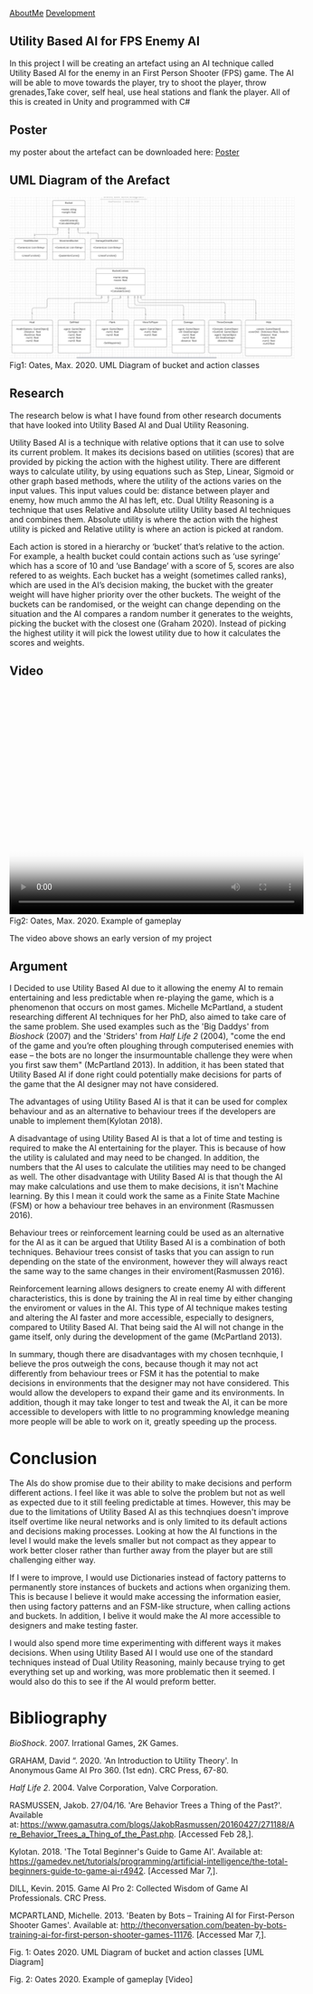 <a href="https://virtualvortex.github.io/MaxMakesGame/AboutMe.md">AboutMe</a> <a href="https://virtualvortex.github.io/MaxMakesGame/Development.md">Development</a>

## Utility Based AI for FPS Enemy AI 

In this project I will be creating an artefact using an AI technique called Utility Based AI for the enemy in an First Person Shooter (FPS) game. The AI will be able to move towards the player, try to shoot the player, throw grenades,Take cover, self heal, use heal stations and flank the player. All of this is created in Unity and programmed with C#

## Poster

my poster about the artefact can be downloaded here: <a href="COMP250 Poster (4).pdf" Download >Poster</a>

## UML Diagram of the Arefact

![UML Diagram](COMP250UMLdiagram.jpg)
Fig1: Oates, Max. 2020. UML Diagram of bucket and action classes

## Research

The research below is what I have found from other research documents that have looked into Utility Based AI and Dual Utility Reasoning.

Utility Based AI is a technique with relative options that it can use to solve its current problem. It makes its decisions based on utilities (scores) that are provided by picking the action with the highest utility. There are different ways to calculate utility, by using equations such as Step, Linear, Sigmoid or other graph based methods, where the utility of the actions varies on the input values. This input values could be: distance between player and enemy, how much ammo the AI has left, etc. Dual Utility Reasoning is a technique that uses Relative and Absolute utility Utility based AI techniques and combines them. Absolute utility is where the action with the highest utility is picked and Relative utility is where an action is picked at random. 


Each action is stored in a hierarchy or ‘bucket’ that’s relative to the action. For example, a health bucket could contain actions such as ‘use syringe’ which has a score of 10 and ‘use Bandage’ with a score of 5, scores are also refered to as weights. Each bucket has a weight (sometimes called ranks), which are used in the AI’s decision making, the bucket with the greater weight will have higher priority over the other buckets. The weight of the buckets can be randomised, or the weight can change depending on the situation and the AI compares a random number it generates to the weights, picking the bucket with the closest one (Graham 2020). Instead of picking the highest utility it will pick the lowest utility due to how it calculates the scores and weights.  

## Video

<video src="2020-02-24 09-20-56.mp4" poster="AIScreenshot.jpg" width="520" height="400" controls preload></video>
Fig2: Oates, Max. 2020. Example of gameplay

The video above shows an early version of my project


## Argument

I Decided to use Utility Based AI due to it allowing the enemy AI to remain entertaining and less predictable when re-playing the game, which is a phenomenon that occurs on most games. Michelle McPartland, a student researching different AI techniques for her PhD, also aimed to take care of the same problem. She used examples such as the 'Big Daddys' from <i>Bioshock</i> (2007) and the 'Striders' from <i>Half Life 2</i> (2004), "come the end of the game and you’re often ploughing through computerised enemies with ease – the bots are no longer the insurmountable challenge they were when you first saw them" (McPartland 2013). In addition, it has been stated that Utility Based AI if done right could potentially make decisions for parts of the game that the AI designer may not have considered.   

The advantages of using Utility Based AI is that it can be used for complex behaviour and as an alternative to behaviour trees if the developers are unable to implement them(Kylotan 2018). 

A disadvantage of using Utility Based AI is that a lot of time and testing is required to make the AI entertaining for the player. This is because of how the utility is calulated and may need to be changed. In addition, the numbers that the AI uses to calculate the utilities may need to be changed as well. The other disadvantage with Utility Based AI is that though the AI may make calculations and use them to make decisions, it isn't Machine learning. By this I mean it could work the same as a Finite State Machine (FSM) or how a behaviour tree behaves in an environment (Rasmussen 2016).

Behaviour trees or reinforcement learning could be used as an alternative for the AI as it can be argued that Utility Based AI is a combination of both techniques. Behaviour trees consist of tasks that you can assign to run depending on the state of the environment, however they will always react the same way to the same changes in their enviroment(Rasmussen 2016). 


Reinforcement learning allows designers to create enemy AI with different characteristics, this is done by training the AI in real time by either changing the enviroment or values in the AI. This type of AI technique makes testing and altering the AI faster and more accessible, especially to designers, compared to Utility Based AI. That being said the AI will not change in the game itself, only during the development of the game (McPartland 2013). 

In summary, though there are disadvantages with my chosen tecnhquie, I believe the pros outweigh the cons, because though it may not act differently from behaviour trees or FSM it has the potential to make decisions in environments that the designer may not have considered. This would allow the developers to expand their game and its environments. In addition, though it may take longer to test and tweak the AI, it can be more accessible to developers with little to no programming knowledge meaning more people will be able to work on it, greatly speeding up the process.


# Conclusion

The AIs do show promise due to their ability to make decisions and perform different actions. I feel like it was able to solve the problem but not as well as expected due to it still feeling predictable at times. However, this may be due to the limitations of Utility Based AI as this technqiues doesn't improve itself overtime like neural networks and is only limited to its default actions and decisions making processes. Looking at how the AI functions in the level I would make the levels smaller but not compact as they appear to work better closer rather than further away from the player but are still challenging either way.  

If I were to improve, I would use Dictionaries instead of factory patterns to permanently store instances of buckets and actions when organizing them. This is because I believe it would make accessing the information easier, then using factory patterns and an FSM-like structure, when calling actions and buckets. In addition, I belive it would make the AI more accessible to designers and make testing faster.

I would also spend more time experimenting with different ways it makes decisions. When using Utility Based AI I would use one of the standard techniques instead of Dual Utility Reasoning, mainly because trying to get everything set up and working, was more problematic then it seemed. I would also do this to see if the AI would preform better.


# Bibliography

<i>BioShock</i>. 2007. Irrational Games, 2K Games.

GRAHAM, David “. 2020. 'An Introduction to Utility Theory'. In Anonymous Game AI Pro 360. (1st edn). CRC Press, 67-80. 

<i>Half Life 2</i>. 2004.  Valve Corporation,  Valve Corporation.

RASMUSSEN, Jakob. 27/04/16. 'Are Behavior Trees a Thing of the Past?'. Available at: https://www.gamasutra.com/blogs/JakobRasmussen/20160427/271188/Are_Behavior_Trees_a_Thing_of_the_Past.php. [Accessed Feb 28,]. 

Kylotan. 2018. 'The Total Beginner's Guide to Game AI'. Available at: https://gamedev.net/tutorials/programming/artificial-intelligence/the-total-beginners-guide-to-game-ai-r4942. [Accessed Mar 7,].

DILL, Kevin. 2015. Game AI Pro 2: Collected Wisdom of Game AI Professionals. CRC Press.

MCPARTLAND, Michelle. 2013. 'Beaten by Bots – Training AI for First-Person Shooter Games'. Available at: http://theconversation.com/beaten-by-bots-training-ai-for-first-person-shooter-games-11176. [Accessed Mar 7,].

Fig. 1: Oates 2020. UML Diagram of bucket and action classes [UML Diagram]​

Fig. 2: Oates 2020. Example of gameplay [Video]​
